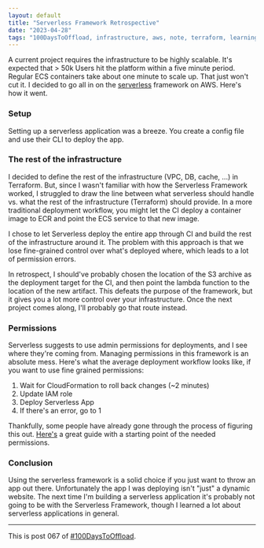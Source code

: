 ```yaml
---
layout: default
title: "Serverless Framework Retrospective"
date: "2023-04-28"
tags: "100DaysToOffload, infrastructure, aws, note, terraform, learnings, devops, serverless, tech"
---
```


A current project requires the infrastructure to be highly scalable. It's expected that > 50k Users hit the platform within a five minute period. Regular ECS containers take about one minute to scale up. That just won't cut it. I decided to go all in on the [serverless](https://www.serverless.com/) framework on AWS. Here's how it went.

### Setup

Setting up a serverless application was a breeze. You create a config file and use their CLI to deploy the app.

### The rest of the infrastructure

I decided to define the rest of the infrastructure (VPC, DB, cache, ...) in Terraform. But, since I wasn't familiar with how the Serverless Framework worked, I struggled to draw the line between what serverless should handle vs. what the rest of the infrastructure (Terraform) should provide. In a more traditional deployment workflow, you might let the CI deploy a container image to ECR and point the ECS service to that new image.

I chose to let Serverless deploy the entire app through CI and build the rest of the infrastructure around it. The problem with this approach is that we lose fine-grained control over what's deployed where, which leads to a lot of permission errors.

In retrospect, I should've probably chosen the location of the S3 archive as the deployment target for the CI, and then point the lambda function to the location of the new artifact. This defeats the purpose of the framework, but it gives you a lot more control over your infrastructure. Once the next project comes along, I'll probably go that route instead.

### Permissions

Serverless suggests to use admin permissions for deployments, and I see where they're coming from. Managing permissions in this framework is an absolute mess. Here's what the average deployment workflow looks like, if you want to use fine grained permissions:

1. Wait for CloudFormation to roll back changes (~2 minutes)
2. Update IAM role
3. Deploy Serverless App
4. If there's an error, go to 1

Thankfully, some people have already gone through the process of figuring this out. [Here's](https://serverlessfirst.com/create-iam-deployer-roles-serverless-app/#determining-deploy-time-permissions) a great guide with a starting point of the needed permissions.

### Conclusion

Using the serverless framework is a solid choice if you just want to throw an app out there. Unfortunately the app I was deploying isn't "just" a dynamic website. The next time I'm building a serverless application it's probably not going to be with the Serverless Framework, though I learned a lot about serverless applications in general.

---

This is post 067 of [#100DaysToOffload](https://100daystooffload.com/).




